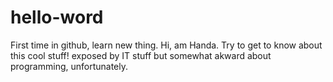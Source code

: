 # hello-word
First time in github, learn new thing.
Hi, am Handa. Try to get to know about this cool stuff!
exposed by IT stuff but somewhat akward about programming, unfortunately.
